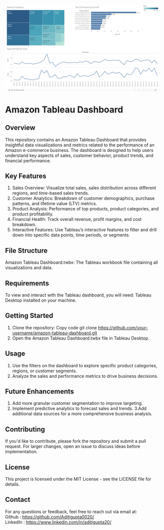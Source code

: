 ![Amazon Tableau Dashboard](https://github.com/Aditigupta0020/Amazon-Tableau-Dashboard/blob/main/Tableau%20Dasboard.png)


# Amazon Tableau Dashboard

## Overview
This repository contains an Amazon Tableau Dashboard that provides insightful data visualizations and metrics related to the performance of an Amazon e-commerce business. The dashboard is designed to help users understand key aspects of sales, customer behavior, product trends, and financial performance.

## Key Features
1. Sales Overview: Visualize total sales, sales distribution across different regions, and time-based sales trends.
2. Customer Analytics: Breakdown of customer demographics, purchase patterns, and lifetime value (LTV) metrics.
3. Product Analysis: Performance of top products, product categories, and product profitability.
4. Financial Health: Track overall revenue, profit margins, and cost breakdown.
5. Interactive Features: Use Tableau’s interactive features to filter and drill down into specific data points, time periods, or segments.
   
## File Structure
   Amazon Tableau Dashboard.twbx: The Tableau workbook file containing all visualizations and data.
  
## Requirements
   To view and interact with the Tableau dashboard, you will need:
     Tableau Desktop installed on your machine.
   
## Getting Started
1. Clone the repository:
   Copy code
   git clone https://github.com/your-username/amazon-tableau-dashboard.git
2. Open the Amazon Tableau Dashboard.twbx file in Tableau Desktop.
   
## Usage
1. Use the filters on the dashboard to explore specific product categories, regions, or customer segments.
2. Analyze the sales and performance metrics to drive business decisions.
   
## Future Enhancements
1. Add more granular customer segmentation to improve targeting.
2. Implement predictive analytics to forecast sales and trends.
3.Add additional data sources for a more comprehensive business analysis.

## Contributing
If you'd like to contribute, please fork the repository and submit a pull request. For larger changes, open an issue to discuss ideas before implementation.

## License
This project is licensed under the MIT License - see the LICENSE file for details.

## Contact
For any questions or feedback, feel free to reach out via email at:<br>
Github : https://github.com/Aditigupta0020/    <br>
LinkedIn : https://www.linkedin.com/in/aditigupta20/

